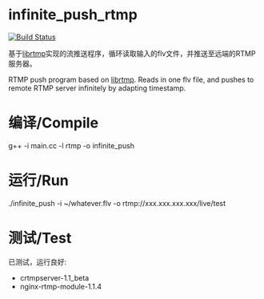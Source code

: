 infinite_push_rtmp
==================

[![Build Status](https://travis-ci.org/sqbing/infinite_push_rtmp.svg?branch=master)](https://travis-ci.org/sqbing/infinite_push_rtmp)

基于[librtmp](https://rtmpdump.mplayerhq.hu/)实现的流推送程序，循环读取输入的flv文件，并推送至远端的RTMP服务器。

RTMP push program based on [librtmp](https://rtmpdump.mplayerhq.hu/).
Reads in one flv file, and pushes to remote RTMP server infinitely by adapting timestamp.

编译/Compile
==================
g++ -i main.cc -l rtmp -o infinite_push

运行/Run
==================
./infinite_push -i ~/whatever.flv -o rtmp://xxx.xxx.xxx.xxx/live/test

测试/Test
==================
已测试，运行良好:
* crtmpserver-1.1_beta
* nginx-rtmp-module-1.1.4
